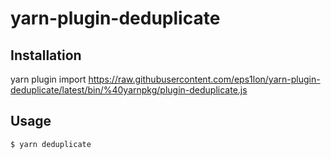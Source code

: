 # yarn-plugin-deduplicate

## Installation

yarn plugin import https://raw.githubusercontent.com/eps1lon/yarn-plugin-deduplicate/latest/bin/%40yarnpkg/plugin-deduplicate.js

## Usage

```bash
$ yarn deduplicate
```
